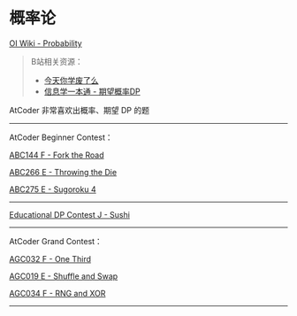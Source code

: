 # 概率论

[OI Wiki - Probability](https://oi-wiki.org/math/probability/basic-conception/) 



> B站相关资源：
> - [今天你学废了么](https://space.bilibili.com/3461575069403560/search/video?keyword=概率) 
> - [信息学一本通 - 期望概率DP](https://www.bilibili.com/video/BV1yA411r7mj/) 


AtCoder 非常喜欢出概率、期望 DP 的题

---


AtCoder Beginner Contest：

[ABC144 F - Fork the Road](https://atcoder.jp/contests/abc144/tasks/abc144_f) 


[ABC266 E - Throwing the Die](https://atcoder.jp/contests/abc266/tasks/abc266_e) 


[ABC275 E - Sugoroku 4](https://atcoder.jp/contests/abc275/tasks/abc275_e) 



---


[Educational DP Contest J - Sushi](https://atcoder.jp/contests/dp/tasks/dp_j) 



---


AtCoder Grand Contest：



[AGC032 F - One Third](https://atcoder.jp/contests/agc032/tasks/agc032_f) 


[AGC019 E - Shuffle and Swap](https://atcoder.jp/contests/agc019/tasks/agc019_e) 


[AGC034 F - RNG and XOR](https://atcoder.jp/contests/agc034/tasks) 



---





